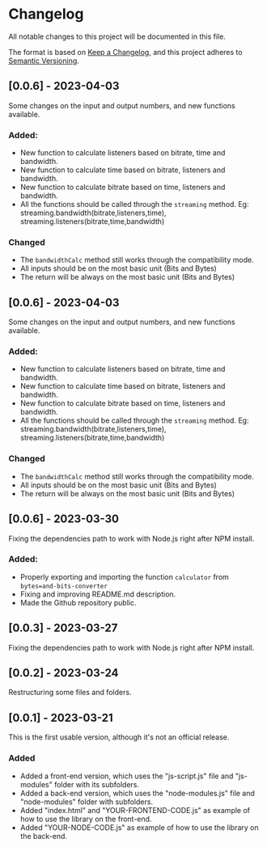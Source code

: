 # Changelog

All notable changes to this project will be documented in this file.

The format is based on [Keep a Changelog](https://keepachangelog.com/en/1.1.0/), and this project adheres to [Semantic Versioning](https://semver.org/spec/v2.0.0.html).


## [0.0.6] - 2023-04-03

Some changes on the input and output numbers, and new functions available.

### Added:

- New function to calculate listeners based on bitrate, time and bandwidth.
- New function to calculate time based on bitrate, listeners and bandwidth.
- New function to calculate bitrate based on time, listeners and bandwidth.
- All the functions should be called through the `streaming` method. Eg: streaming.bandwidth(bitrate,listeners,time), streaming.listeners(bitrate,time,bandwidth)

### Changed
- The `bandwidthCalc` method still works through the compatibility mode.
- All inputs should be on the most basic unit (Bits and Bytes)
- The return will be always on the most basic unit (Bits and Bytes)


## [0.0.6] - 2023-04-03

Some changes on the input and output numbers, and new functions available.

### Added:

- New function to calculate listeners based on bitrate, time and bandwidth.
- New function to calculate time based on bitrate, listeners and bandwidth.
- New function to calculate bitrate based on time, listeners and bandwidth.
- All the functions should be called through the `streaming` method. Eg: streaming.bandwidth(bitrate,listeners,time), streaming.listeners(bitrate,time,bandwidth)

### Changed
- The `bandwidthCalc` method still works through the compatibility mode.
- All inputs should be on the most basic unit (Bits and Bytes)
- The return will be always on the most basic unit (Bits and Bytes)

## [0.0.6] - 2023-03-30

Fixing the dependencies path to work with Node.js right after NPM install.

### Added:

- Properly exporting and importing the function `calculator` from `bytes=and-bits-converter`
- Fixing and improving README.md description.
- Made the Github repository public.

## [0.0.3] - 2023-03-27

Fixing the dependencies path to work with Node.js right after NPM install.

## [0.0.2] - 2023-03-24

Restructuring some files and folders.


## [0.0.1] - 2023-03-21

This is the first usable version, although it's not an official release.

### Added

- Added a front-end version, which uses the "js-script.js" file and "js-modules" folder with its subfolders.
- Added a back-end version, which uses the "node-modules.js" file and "node-modules" folder with subfolders.
- Added "index.html" and "YOUR-FRONTEND-CODE.js" as example of how to use the library on the front-end.
- Added "YOUR-NODE-CODE.js" as example of how to use the library on the back-end.